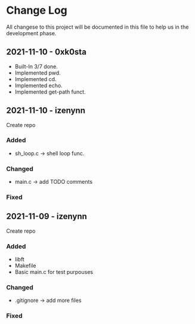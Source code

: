 # Change Log

All changese to this project will be documented in this file to help us in the development phase.
## 2021-11-10 - 0xk0sta

- Built-In 3/7 done.
- Implemented pwd.
- Implemented cd.
- Implemented echo.
- Implemented get-path funct.

## 2021-11-10 - izenynn

Create repo

### Added

- sh_loop.c -> shell loop func.

### Changed

- main.c -> add TODO comments

### Fixed

## 2021-11-09 - izenynn

Create repo

### Added

- libft
- Makefile
- Basic main.c for test purpouses

### Changed

- .gitignore -> add more files

### Fixed
